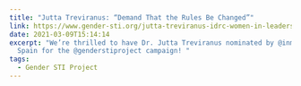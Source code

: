 ```yaml
---
title: "Jutta Treviranus: “Demand That the Rules Be Changed”"
link: https://www.gender-sti.org/jutta-treviranus-idrc-women-in-leadership-2021/
date: 2021-03-09T15:14:14
excerpt: "We’re thrilled to have Dr. Jutta Treviranus nominated by @inmark in
  Spain for the @genderstiproject campaign! "
tags:
  - Gender STI Project
---
```

